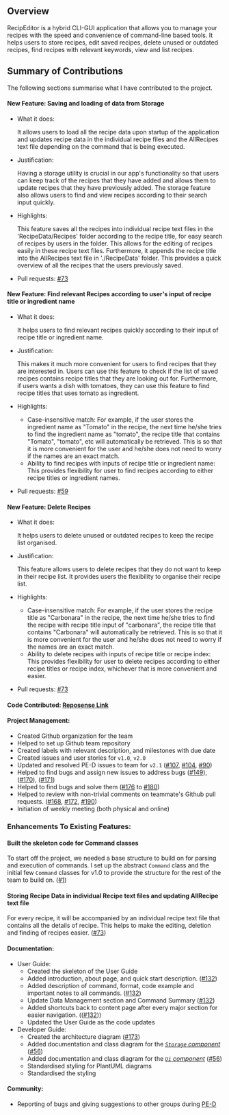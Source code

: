 ## Overview
RecipEditor is a hybrid CLI-GUI application that allows you to manage your recipes with the speed 
and convenience of command-line based tools. It helps users to store recipes, edit saved recipes, 
delete unused or outdated recipes, find recipes with relevant keywords, view and list recipes.

## Summary of Contributions
The following sections summarise what I have contributed to the project.

#### **New Feature**: Saving and loading of data from Storage
- What it does:

  It allows users to load all the recipe data upon startup of the application and
  updates recipe data in the individual recipe files and the AllRecipes text file depending on
  the command that is being executed.

- Justification:

  Having a storage utility is crucial in our app's functionality so that users can
  keep track of the recipes that they have added and allows them to update recipes that they have
  previously added. The storage feature also allows users to find and view recipes according to their
  search input quickly.

- Highlights:

  This feature saves all the recipes into individual recipe text files in the 'RecipeData/Recipes'
  folder according to the recipe title, for easy search of recipes by users in the folder. This allows for
  the editing of recipes easily in these recipe text files. Furthermore, it appends the recipe title into
  the AllRecipes text file in './RecipeData' folder. This provides a quick overview of all the recipes that
  the users previously saved.
- Pull requests: [#73](https://github.com/AY2223S1-CS2113-T18-2/tp/pull/73)


#### **New Feature**: Find relevant Recipes according to user's input of recipe title or ingredient name
- What it does:

  It helps users to find relevant recipes quickly according to their input of recipe title or ingredient name.

- Justification:

  This makes it much more convenient for users to find recipes that they are interested in. Users can use this feature
  to check if the list of saved recipes contains recipe titles that they are looking out for. Furthermore, if users
  wants a dish with tomatoes, they can use this feature to find recipe titles that uses tomato as ingredient.
- Highlights:
  - Case-insensitive match:
    For example, if the user stores the ingredient name as "Tomato" in the recipe, the next time he/she tries to find
    the ingredient name as "tomato", the recipe title that contains "Tomato", "tomato", etc will automatically be retrieved.
    This is so that it is more convenient for the user and he/she does not need to worry if the names are an exact match.
  - Ability to find recipes with inputs of recipe title or ingredient name:
    This provides flexibility for user to find recipes according to either recipe titles or ingredient names.
- Pull requests: [#59](https://github.com/AY2223S1-CS2113-T18-2/tp/pull/59)


#### **New Feature**: Delete Recipes
- What it does:

  It helps users to delete unused or outdated recipes to keep the recipe list organised.

- Justification:

  This feature allows users to delete recipes that they do not want to keep in their recipe list. It provides users the
  flexibility to organise their recipe list.

- Highlights:
  - Case-insensitive match:
    For example, if the user stores the recipe title as "Carbonara" in the recipe, the next time he/she tries to find
    the recipe with recipe title input of "carbonara", the recipe title that contains "Carbonara" will automatically be retrieved.
    This is so that it is more convenient for the user and he/she does not need to worry if the names are an exact match.
  - Ability to delete recipes with inputs of recipe title or recipe index:
    This provides flexibility for user to delete recipes according to either recipe titles or recipe index, whichever that
    is more convenient and easier.
- Pull requests: [#73](https://github.com/AY2223S1-CS2113-T18-2/tp/pull/73)



#### **Code Contributed**: [Reposense Link](https://nus-cs2113-ay2223s1.github.io/tp-dashboard/?search=&sort=groupTitle&sortWithin=title&timeframe=commit&mergegroup=&groupSelect=groupByRepos&breakdown=true&checkedFileTypes=docs~functional-code~test-code~other&since=2022-09-16&tabOpen=true&tabType=authorship&tabAuthor=qianz-z&tabRepo=AY2223S1-CS2113-T18-2%2Ftp%5Bmaster%5D&authorshipIsMergeGroup=false&authorshipFileTypes=docs~functional-code~test-code&authorshipIsBinaryFileTypeChecked=false&authorshipIsIgnoredFilesChecked=false)


#### **Project Management**:
- Created Github organization for the team
- Helped to set up Github team repository
- Created labels with relevant description, and milestones with due date
- Created issues and user stories for `v1.0`, `v2.0`
- Updated and resolved PE-D issues to team for `v2.1`
  ([#107](https://github.com/AY2223S1-CS2113-T18-2/tp/issues/107),
  [#104](https://github.com/AY2223S1-CS2113-T18-2/tp/issues/104),
  [#90](https://github.com/AY2223S1-CS2113-T18-2/tp/issues/90))
- Helped to find bugs and assign new issues to address bugs
  ([#149](https://github.com/AY2223S1-CS2113-T18-2/tp/issues/149)),
  ([#170](https://github.com/AY2223S1-CS2113-T18-2/tp/issues/170)),
  ([#171](https://github.com/AY2223S1-CS2113-T18-2/tp/issues/171))
- Helped to find bugs and solve them ([#176](https://github.com/AY2223S1-CS2113-T18-2/tp/issues/176) to [#180](https://github.com/AY2223S1-CS2113-T18-2/tp/issues/180))
- Helped to review with non-trivial comments on teammate's Github pull requests. ([#168](https://github.com/AY2223S1-CS2113-T18-2/tp/pull/168), [#172](https://github.com/AY2223S1-CS2113-T18-2/tp/pull/172), [#190](https://github.com/AY2223S1-CS2113-T18-2/tp/pull/190))
- Initiation of weekly meeting (both physical and online)

### **Enhancements To Existing Features**:

#### **Built the skeleton code for Command classes**
To start off the project, we needed a base structure to build on for parsing and execution of commands.
I set up the abstract `Command` class and the initial few `Command` classes for v1.0 to provide the
structure for the rest of the team to build on.
([#1](https://github.com/AY2223S1-CS2113-T18-2/tp/pull/1))

#### **Storing Recipe Data in individual Recipe text files and updating AllRecipe text file**
For every recipe, it will be accompanied by an individual recipe text file that contains all the details of
recipe. This helps to make the editing, deletion and finding of recipes easier.
([#73](https://github.com/AY2223S1-CS2113-T18-2/tp/pull/73))


#### **Documentation**:
- User Guide:
  - Created the skeleton of the User Guide
  - Added introduction, about page, and quick start description. ([#132](https://github.com/AY2223S1-CS2113-T18-2/tp/pull/132))
  - Added description of command, format, code example and important notes to all commands. ([#132](https://github.com/AY2223S1-CS2113-T18-2/tp/pull/132))
  - Update Data Management section and Command Summary ([#132](https://github.com/AY2223S1-CS2113-T18-2/tp/pull/132))
  - Added shortcuts back to content page after every major section for easier navigation. (([#132](https://github.com/AY2223S1-CS2113-T18-2/tp/pull/132)))
  - Updated the User Guide as the code updates
- Developer Guide:
  - Created the architecture diagram ([#173](https://github.com/AY2223S1-CS2113-T18-2/tp/pull/173))
  - Added documentation and class diagram for the [_`Storage` component_](https://github.com/AY2223S1-CS2113-T18-2/tp/blob/master/docs/DeveloperGuide.md#storage-component) ([#56](https://github.com/AY2223S1-CS2113-T18-2/tp/pull/56))
  - Added documentation and class diagram for the [_`Ui` component_](https://github.com/AY2223S1-CS2113-T18-2/tp/blob/master/docs/DeveloperGuide.md#ui-component) ([#56](https://github.com/AY2223S1-CS2113-T18-2/tp/pull/56))
  - Standardised styling for PlantUML diagrams
  - Standardised the styling

#### **Community**:
- Reporting of bugs and giving suggestions to other groups during [PE-D](https://github.com/qianz-z/ped/issues)
